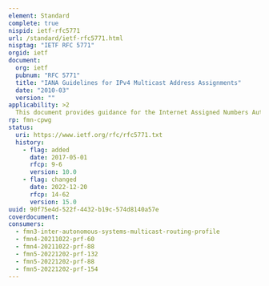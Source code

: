 ```yaml
---
element: Standard
complete: true
nispid: ietf-rfc5771
url: /standard/ietf-rfc5771.html
nisptag: "IETF RFC 5771"
orgid: ietf
document:
  org: ietf
  pubnum: "RFC 5771"
  title: "IANA Guidelines for IPv4 Multicast Address Assignments"
  date: "2010-03"
  version: ""
applicability: >2
  This document provides guidance for the Internet Assigned Numbers Authority (IANA) in assigning IPv4 multicast addresses.
rp: fmn-cpwg
status:
  uri: https://www.ietf.org/rfc/rfc5771.txt
  history: 
    - flag: added
      date: 2017-05-01
      rfcp: 9-6
      version: 10.0
    - flag: changed
      date: 2022-12-20
      rfcp: 14-62
      version: 15.0
uuid: 90f75e4d-522f-4432-b19c-574d8140a57e
coverdocument:
consumers:
  - fmn3-inter-autonomous-systems-multicast-routing-profile
  - fmn4-20211022-prf-60
  - fmn4-20211022-prf-88
  - fmn5-20221202-prf-132
  - fmn5-20221202-prf-88
  - fmn5-20221202-prf-154
---
```

